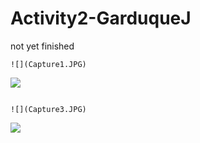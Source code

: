 # Activity2-GarduqueJ

not yet finished 

```
![](Capture1.JPG)

```

![](Capture2.JPG)

```

![](Capture3.JPG)

```

![](Capture4.JPG)

